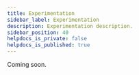```yaml
---
title: Experimentation
sidebar_label: Experimentation
description: Experimentation description.
sidebar_position: 40
helpdocs_is_private: false
helpdocs_is_published: true
---
```


Coming soon.